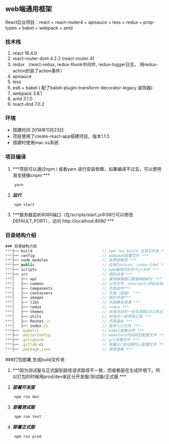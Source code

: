 ## web端通用框架
React后台项目：react + react-router4 + apisauce + less + redux + prop-types + babel + webpack + antd

### 技术栈
1. react 16.4.0
2. react-router-dom 4.2.2 (react-router 4)
3. redux （react-redux, redux-thunk中间件, redux-logger日志， 用redux-action封装了action事件）
4. apisauce
5. less
6. es6 + babel ( 配了babel-plugin-transform-decorator-legacy 装饰器)
7. webpack 3.8.1
7. antd 3.1.0
8. react-dnd 7.0.2

### 环境
* 搭建时间 2018年11月23日
* 项目使用了create-react-app搭建项目，版本1.1.5
* 搭建时使用mac os系统

### 项目编译
1. ***项目可以通过npm i 或者yarn 进行安装依赖，如果编译不过去，可以使用淘宝镜像cnpm ***
```bash
    yarn
```

2. ***运行***
```bash
    npm start
```

3. ***服务器监听8080端口（在/scripts/start.js中38行可以修改DEFAULT_PORT），访问 http://localhost:8080 ***

### 目录结构介绍
```js
### 目录结构介绍
***├── build                               // npm run build 生成文件夹 ***
***├── config                              // webpack配置文件 ***
***├── node_modules                        // 各种依赖包 ***
***├── public                              // 存放favicon, index.html ***
***├── scripts                             // npm编译对应命令js文件 ***
***├── src                                 // 源码目录 ***
***│   ├── api                             // 服务器端接口数据映射API ***
***│   ├── common                          // 公共文件，constants项目全局配置等 ***
***│   ├── components                      // 页面组件***
***│   ├── containers                      // 页面（容器） ***
***│   ├── images                          // 图片资源***
***│   ├── libs                            // 外部静态资源 ***
***│   ├── redux                           // redux ***
***│   ├── themes                          // 存放项目的一些资源和LESS样式文件 ***
***│   ├── utils                           // 封装的一些常用工具 ***
***│   ├── Routes.js                       // 页面路由 ***
***│   ├── index.js                        // 程序入口文件 ***
***├── .babelrc                            // babel配置文件 ***
***├── .editorconfig                       // webstore代码规范配置文件 ***
***├── .gitignore                          // git忽略文件 ***
***├── .gitlab-ci                          // 部署正/测试服的ci配置文件 ***
***├── .package.json                       // 项目依赖 ***
```

###打包部署,生成build文件夹

1. ***因为测试服与正式服到路径请求路径不一致，而者都是在生成环境下。所以打包的时候用prod/dev来区分开发服/测试服/正式服 ***

2. ***部署开发服***
```bash
    npm run dev
```
3. ***部署测试服***
```bash
    npm run test
```

4. ***部署正式服***
```bash
    npm run prod
```
